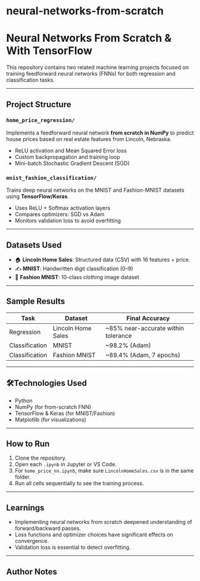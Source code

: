 # neural-networks-from-scratch
# Neural Networks From Scratch & With TensorFlow

This repository contains two related machine learning projects focused on training feedforward neural networks (FNNs) for both regression and classification tasks.

---

## Project Structure

### `home_price_regression/`
Implements a feedforward neural network **from scratch in NumPy** to predict house prices based on real estate features from Lincoln, Nebraska.

- ReLU activation and Mean Squared Error loss
- Custom backpropagation and training loop
- Mini-batch Stochastic Gradient Descent (SGD)

### `mnist_fashion_classification/`
Trains deep neural networks on the MNIST and Fashion-MNIST datasets using **TensorFlow/Keras**.

- Uses ReLU + Softmax activation layers
- Compares optimizers: SGD vs Adam
- Monitors validation loss to avoid overfitting

---

## Datasets Used

- 🏠 **Lincoln Home Sales**: Structured data (CSV) with 16 features + price.
- ✍️ **MNIST**: Handwritten digit classification (0–9)
- 👗 **Fashion MNIST**: 10-class clothing image dataset

---

## Sample Results

| Task | Dataset | Final Accuracy |
|------|---------|----------------|
| Regression | Lincoln Home Sales | ~85% near-accurate within tolerance |
| Classification | MNIST | ~98.2% (Adam) |
| Classification | Fashion MNIST | ~89.4% (Adam, 7 epochs) |

---

## 🛠Technologies Used

- Python
- NumPy (for from-scratch FNN)
- TensorFlow & Keras (for MNIST/Fashion)
- Matplotlib (for visualizations)

---

## How to Run

1. Clone the repository.
2. Open each `.ipynb` in Jupyter or VS Code.
3. For `home_price_nn.ipynb`, make sure `LincolnHomeSales.csv` is in the same folder.
4. Run all cells sequentially to see the training process.

---

## Learnings

- Implementing neural networks from scratch deepened understanding of forward/backward passes.
- Loss functions and optimizer choices have significant effects on convergence.
- Validation loss is essential to detect overfitting.

---

## Author Notes


